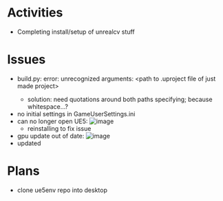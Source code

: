# Activities

* Completing install/setup of unrealcv stuff

# Issues

* build.py: error: unrecognized arguments: <UE5 project folder> <path to .uproject file of just made project>
  * solution: need quotations around both paths specifying; because whitespace...?
* no initial settings in GameUserSettings.ini
* can no longer open UE5: 
 ![image](https://user-images.githubusercontent.com/70297740/220213495-3b88a1d9-293f-4287-8802-08cdeca644aa.png)
  * reinstalling to fix issue
 * gpu update out of date:
 ![image](https://user-images.githubusercontent.com/70297740/221387436-02a60cae-60eb-458b-adba-b3cd95c6c037.png)
  * updated 
 


# Plans
 * clone ue5env repo into desktop
